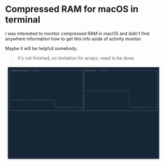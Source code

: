 # Compressed RAM for macOS in terminal

I was interested to monitor compressed RAM in macOS and didn't find anywhere information how to get this info aside of activity monitor.

Maybe it will be helpfull somebody.

> It's not finished, no limitation for arrays, need to be done.

![terminal ui](screenshot.png)
